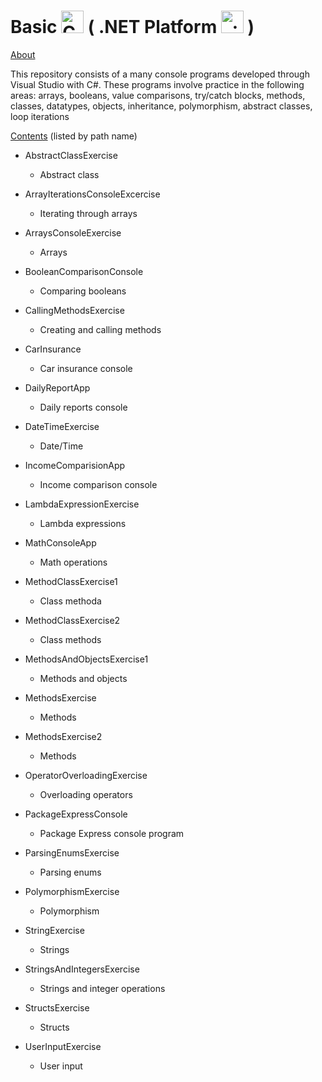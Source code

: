 # Basic <a href="https://docs.microsoft.com/en-us/dotnet/csharp/" target="_blank" rel="noreferrer"><img src="https://raw.githubusercontent.com/danielcranney/readme-generator/main/public/icons/skills/csharp-colored.svg" width="36" height="36" alt="C#" /></a>  ( .NET Platform <a href="https://dotnet.microsoft.com/en-us/" target="_blank" rel="noreferrer"><img src="https://raw.githubusercontent.com/danielcranney/readme-generator/main/public/icons/skills/dot-net-colored.svg" width="36" height="36" alt=".NET" /></a> )

<ins>About</ins>

This repository consists of a many console programs developed through Visual Studio with C#. These programs involve practice in the following areas: arrays, booleans, value comparisons, try/catch blocks, methods, classes, datatypes, objects, inheritance, polymorphism, abstract classes, loop iterations


<ins>Contents</ins> (listed by path name)

- AbstractClassExercise
   - Abstract class 
 
- ArrayIterationsConsoleExcercise
   - Iterating through arrays
 
- ArraysConsoleExercise
   -  Arrays
 
- BooleanComparisonConsole
   - Comparing booleans
 
- CallingMethodsExercise
   - Creating and calling methods 

- CarInsurance
   - Car insurance console
 
- DailyReportApp
   - Daily reports console
 
- DateTimeExercise
   - Date/Time 
 
- IncomeComparisionApp
   - Income comparison console 
 
- LambdaExpressionExercise
   - Lambda expressions
 
- MathConsoleApp
   - Math operations
 
- MethodClassExercise1
   - Class methoda
 
- MethodClassExercise2
   - Class methods
 
- MethodsAndObjectsExercise1
   - Methods and objects
 
- MethodsExercise
   - Methods
 
- MethodsExercise2
   - Methods
  
- OperatorOverloadingExercise
   - Overloading operators
 
- PackageExpressConsole
   - Package Express console program
 
- ParsingEnumsExercise
   - Parsing enums
 
- PolymorphismExercise
   - Polymorphism
 
- StringExercise
   - Strings
 
- StringsAndIntegersExercise
   - Strings and integer operations
 
- StructsExercise
   - Structs
 
- UserInputExercise
   - User input
